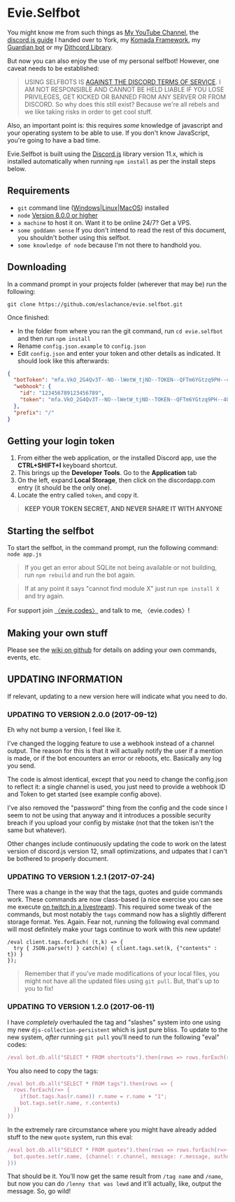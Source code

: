 # Evie.Selfbot

You might know me from such things as [My YouTube Channel](https://www.youtube.com/channel/UCvQubaJPD0D-PSokbd5DAiw), 
the [discord.js guide](https://anidiotsguide.gitbooks.io/discord-js-bot-guide/) I handed over to York, my [Komada Framework](http://komada.js.org/), 
my [Guardian bot](https://github.com/eslachance/guardian) or my [Dithcord Library](https://github.com/dirigeants/komada). 

But now you can also enjoy the use of my personal selfbot! However, one caveat needs to be established:

> USING SELFBOTS IS [AGAINST THE DISCORD TERMS OF SERVICE](https://discordapp.com/developers/docs/topics/oauth2). I AM NOT RESPONSIBLE AND CANNOT BE HELD LIABLE IF YOU LOSE PRIVILEGES, GET KICKED OR BANNED FROM ANY SERVER OR FROM DISCORD.
> So why does this still exist? Because we're all rebels and we like taking risks in order to get cool stuff.

Also, an important point is: this requires *some* knowledge of javascript and your operating system to be able to use. If you don't know JavaScript, you're going to have a bad time.

Evie.Selfbot is built using the [Discord.js](http://discord.js.org/) library version 11.x, which is installed automatically when running `npm install` as per the install steps below.

## Requirements

- `git` command line ([Windows](https://git-scm.com/download/win)|[Linux](https://git-scm.com/book/en/v2/Getting-Started-Installing-Git)|[MacOS](https://git-scm.com/download/mac)) installed
- `node` [Version 8.0.0 or higher](https://nodejs.org)
- `a machine` to host it on. Want it to be online 24/7? Get a VPS.
- `some goddamn sense` If you don't intend to read the rest of this document, you shouldn't bother using this selfbot.
- `some knowledge of node` because I'm not there to handhold you.

## Downloading

In a command prompt in your projects folder (wherever that may be) run the following:

`git clone https://github.com/eslachance/evie.selfbot.git`

Once finished: 

- In the folder from where you ran the git command, run `cd evie.selfbot` and then run `npm install`
- Rename `config.json.example` to `config.json`
- Edit `config.json` and enter your token and other details as indicated. It should look like this afterwards: 

```json
{
  "botToken": "mfa.VkO_2G4Qv3T--NO--lWetW_tjND--TOKEN--QFTm6YGtzq9PH--4U--tG0",
  "webhook": {
    "id": "123456789123456789",
    "token": "mfa.VkO_2G4Qv3T--NO--lWetW_tjND--TOKEN--QFTm6YGtzq9PH--4U--tG0"
  },
  "prefix": "/"
}
```

## Getting your login token

1. From either the web application, or the installed Discord app, use the **CTRL+SHIFT+I** keyboard shortcut.
2. This brings up the **Developer Tools**. Go to the **Application** tab
3. On the left, expand **Local Storage**, then click on the discordapp.com entry (it should be the only one).
4. Locate the entry called `token`, and copy it.

> **KEEP YOUR TOKEN SECRET, AND NEVER SHARE IT WITH ANYONE**

## Starting the selfbot

To start the selfbot, in the command prompt, run the following command:
`node app.js`

> If you get an error about SQLite not being available or not building, run `npm rebuild` and run the bot again.

> If at any point it says "cannot find module X" just run `npm install X` and try again.

For support join [〈evie.codes〉](https://discord.gg/PhT8scR) and talk to me, 〈evie.codes〉!

## Making your own stuff

Please see the [wiki on github](https://github.com/eslachance/evie.selfbot/wiki) for details on
adding your own commands, events, etc.

## UPDATING INFORMATION

If relevant, updating to a new version here will indicate what you need to do.

### UPDATING TO VERSION 2.0.0 (2017-09-12)

Eh why not bump a version, I feel like it. 

I've changed the logging feature to use a webhook instead of a channel output.
The reason for this is that it will actually notify the user if a mention is made,
or if the bot encounters an error or reboots, etc. Basically any log you send.

The code is almost identical, except that you need to change the config.json to
reflect it: a single channel is used, you just need to provide a webhook ID
and Token to get started (see example config above).

I've also removed the "password" thing from the config and the code since I seem
to not be using that anyway and it introduces a possible security breach if
you upload your config by mistake (not that the token isn't the same but whatever).

Other changes include continuously updating the code to work on the latest version
of discord.js version 12, small optimizations, and udpates that I can't be bothered
to properly document. 


### UPDATING TO VERSION 1.2.1 (2017-07-24)

There was a change in the way that the tags, quotes and guide commands work.
These commands are now class-based (a nice exercise you can see me 
execute [on twitch in a livestream](https://www.twitch.tv/videos/157386582)). 
This required some tweak of the commands, but most notably the `tags` command
now has a slightly different storage format. Yes. Again. 
Fear not, running the following eval command will most definitely make your
tags continue to work with this new update!


```
/eval client.tags.forEach( (t,k) => {
  try { JSON.parse(t) } catch(e) { client.tags.set(k, {"contents" : t}) }
});
```

> Remember that if you've made modifications of your local files, you might
not have all the updated files using `git pull`. But, that's up to you to fix!


### UPDATING TO VERSION 1.2.0 (2017-06-11)

I have *completely* overhauled the tag and "slashes" system into one using
my new `djs-collection-persistent` which is just pure bliss. To update to the new
system, *after* running `git pull` you'll need to run the following "eval" codes:

```js
/eval bot.db.all("SELECT * FROM shortcuts").then(rows => rows.forEach(r=>bot.tags.set(r.name, r.contents)))
```

You also need to copy the tags: 

```js
/eval bot.db.all("SELECT * FROM tags").then(rows => {
  rows.forEach(r=> {
    if(bot.tags.has(r.name)) r.name = r.name + "1";
    bot.tags.set(r.name, r.contents)
  })
})
```

In the extremely rare circumstance where you might have already added stuff to
the new `quote` system, run this eval: 

```js
/eval bot.db.all("SELECT * FROM quotes").then(rows => rows.forEach(r=>{
  bot.quotes.set(r.name, {channel: r.channel, message: r.message, author: r.author, embed : r.embed})
}))
```

That should be it. You'll now get the same result from `/tag name` and `/name`, 
but now you can do `/lenny that was lewd` and it'll actually, like, output the
message. So, go wild!
